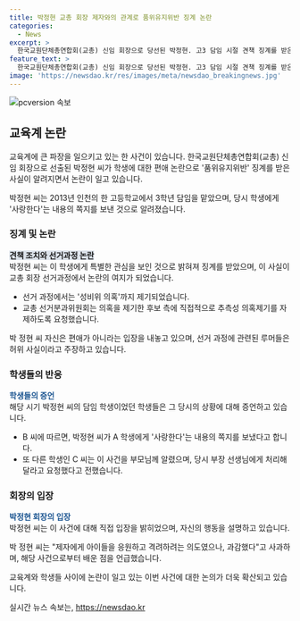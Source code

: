 ```yaml
---
title: 박정현 교총 회장 제자와의 관계로 품위유지위반 징계 논란
categories:
  - News
excerpt: >
  한국교원단체총연합회(교총) 신임 회장으로 당선된 박정현. 고3 담임 시절 견책 징계를 받은 과거가 논란이 되고 있다. 교총 선거에서는 성비위 의혹까지 제기됐으나, 박 회장은 편애 의혹이라고 반박했고, 특정 학생에게 각별한 관심을 보인 것으로 설명했다. 그러나 당시 학생들은 선생님의 행동을 편애로 보기 어렵다는 주장과 과거에 받은 징계 사실을 공개하며 논란을 해명했다.
feature_text: >
  한국교원단체총연합회(교총) 신임 회장으로 당선된 박정현. 고3 담임 시절 견책 징계를 받은 과거가 논란이 되고 있다. 교총 선거에서는 성비위 의혹까지 제기됐으나, 박 회장은 편애 의혹이라고 반박했고, 특정 학생에게 각별한 관심을 보인 것으로 설명했다. 그러나 당시 학생들은 선생님의 행동을 편애로 보기 어렵다는 주장과 과거에 받은 징계 사실을 공개하며 논란을 해명했다.
image: 'https://newsdao.kr/res/images/meta/newsdao_breakingnews.jpg'
---
```


<p><img src="https://newsdao.kr/res/images/meta/newsdao_breakingnews.jpg" alt="pcversion 속보" /></p>

<h2 data-ke-size="size26">교육계 논란</h2>

<p>교육계에 큰 파장을 일으키고 있는 한 사건이 있습니다. 한국교원단체총연합회(교총) 신임 회장으로 선출된 박정현 씨가 학생에 대한 편애 논란으로 '품위유지위반' 징계를 받은 사실이 알려지면서 논란이 일고 있습니다.</p>

<p data-ke-size="size16">박정현 씨는 2013년 인천의 한 고등학교에서 3학년 담임을 맡았으며, 당시 학생에게 '사랑한다'는 내용의 쪽지를 보낸 것으로 알려졌습니다.</p>

<h3>징계 및 논란</h3>

<p><b><span style="background-color: #21538527;">견책 조치와 선거과정 논란</span></b><br>
박정현 씨는 이 학생에게 특별한 관심을 보인 것으로 밝혀져 징계를 받았으며, 이 사실이 교총 회장 선거과정에서 논란의 여지가 되었습니다.</p>

<ul>
  <li>선거 과정에서는 '성비위 의혹'까지 제기되었습니다.</li>
  <li>교총 선거분과위원회는 의혹을 제기한 후보 측에 직접적으로 추측성 의혹제기를 자제하도록 요청했습니다.</li>
</ul>

<p data-ke-size="size16">박 정현 씨 자신은 편애가 아니라는 입장을 내놓고 있으며, 선거 과정에 관련된 루머들은 허위 사실이라고 주장하고 있습니다.</p>

<h3>학생들의 반응</h3>

<p><b><span style="color: #1a5490;">학생들의 증언</span></b><br>
해당 시기 박정현 씨의 담임 학생이었던 학생들은 그 당시의 상황에 대해 증언하고 있습니다.</p>

<ul>
  <li>B 씨에 따르면, 박정현 씨가 A 학생에게 '사랑한다'는 내용의 쪽지를 보냈다고 합니다.</li>
  <li>또 다른 학생인 C 씨는 이 사건을 부모님께 알렸으며, 당시 부장 선생님에게 처리해달라고 요청했다고 전했습니다.</li>
</ul>

<h3>회장의 입장</h3>

<p><b><span style="color: #1a5490;">박정현 회장의 입장</span></b><br>
박정현 씨는 이 사건에 대해 직접 입장을 밝히었으며, 자신의 행동을 설명하고 있습니다.</p>

<p data-ke-size="size16">박 정현 씨는 "제자에게 아이들을 응원하고 격려하려는 의도였으나, 과감했다"고 사과하며, 해당 사건으로부터 배운 점을 언급했습니다.</p>

<p>교육계와 학생들 사이에 논란이 일고 있는 이번 사건에 대한 논의가 더욱 확산되고 있습니다.</p>
실시간 뉴스 속보는, <a href="https://newsdao.kr" rel="dofollow">https://newsdao.kr</a>


